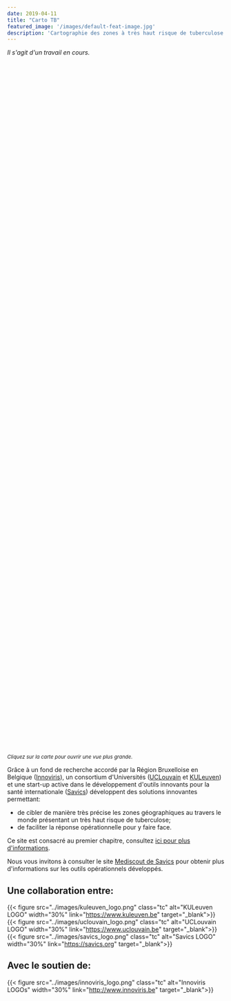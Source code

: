 ```yaml
---
date: 2019-04-11
title: "Carto TB"
featured_image: '/images/default-feat-image.jpg'
description: 'Cartographie des zones à très haut risque de tuberculose'
---
```


*Il s'agit d'un travail en cours.*

<div id="mapid" style="height: 40vh;"></div>
<small><i>
Cliquez sur la carte pour ouvrir une vue plus grande.
</i></small>

<script src="https://unpkg.com/leaflet@1.6.0/dist/leaflet.js" integrity="sha512-gZwIG9x3wUXg2hdXF6+rVkLF/0Vi9U8D2Ntg4Ga5I5BZpVkVxlJWbSQtXPSiUTtC0TjtGOmxa1AJPuV0CPthew==" crossorigin=""></script>
<script type="text/javascript" src="../tbassets/map_front.js"></script>

Grâce à un fond de recherche accordé par la Région Bruxelloise en Belgique ([Innoviris](https://www.innoviris.be)), un consortium d'Universités ([UCLouvain](https://uclouvain.be/) et [KULeuven](https://www.kuleuven.be)) et une start-up active dans le développement d'outils innovants pour la santé internationale ([Savics](http://www.savics/org)) développent des solutions innovantes permettant:

- de cibler de manière très précise les zones géographiques au travers le monde présentant un très haut risque de tuberculose;
- de faciliter la réponse opérationnelle pour y faire face.

Ce site est consacré au premier chapitre, consultez [ici pour plus d'informations](about).

Nous vous invitons à consulter le site [Mediscout de Savics](https://www.savics.org/mediscout) pour obtenir plus d'informations sur les outils opérationnels développés.



## Une collaboration entre:

{{< figure src="../images/kuleuven_logo.png" class="tc" alt="KULeuven LOGO" width="30%" link="https://www.kuleuven.be" target="_blank">}}
{{< figure src="../images/uclouvain_logo.png" class="tc" alt="UCLouvain LOGO" width="30%" link="https://www.uclouvain.be" target="_blank">}}
{{< figure src="../images/savics_logo.png" class="tc" alt="Savics LOGO" width="30%" link="https://savics.org" target="_blank">}}

## Avec le soutien de:

{{< figure src="../images/innoviris_logo.png" class="tc" alt="Innoviris LOGOs" width="30%" link="http://www.innoviris.be" target="_blank">}}
